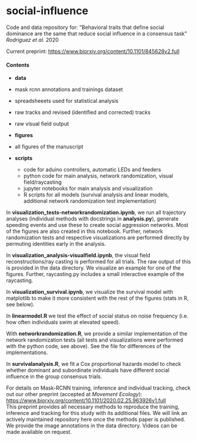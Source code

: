 # social-influence

Code and data repository for:
"Behavioral traits that define social dominance are the same that reduce social influence in a consensus task"
*Rodriguez et al.* 2020

Current preprint:
https://www.biorxiv.org/content/10.1101/845628v2.full

#### Contents

 - **data**
  - mask rcnn annotations and trainings dataset
  - spreadsheeets used for statistical analysis
  - raw tracks and revised (identified and corrected) tracks
  - raw visual field output


- **figures**  
 - all figures of the manuscript  


- **scripts**
  - code for aduino controllers, automatic LEDs and feeders
  - python code for main analysis, network randomization, visual field/raycasting
  - jupyter notebooks for main analysis and visualization
  - R scripts for all models (survival analysis and linear models, additional network randomization test implementation)

In **visualization_tests-networkrandomization.ipynb**, we run all trajectory analyses (individual methods with docstrings in **analysis.py**), generate speeding events and use these to create social aggression networks. Most of the figures are also created in this notebook. Further, network randomization tests and respective visualizations are performed directly by permuting identities early in the analysis.

In **visualization_analysis-visualfield.ipynb**, the visual field reconstructions/ray casting is performed for all trials. The raw output of this is provided in the data directory. We visualize an example for one of the figures. Further, raycasting.py includes a small interactive example of the raycasting.

In **visualization_survival.ipynb**, we visualize the survival model with matplotlib to make it more consistent with the rest of the figures (stats in R, see below).

In **linearmodel.R** we test the effect of social status on noise frequency (i.e. how often individuals swim at elevated speed).

With **networkrandomization.R**, we provide a similar implementation of the network randomization tests (all tests and visualizations were performed with the python code, see above). See the file for differences of the implementations.

In **survivalanalysis.R**, we fit a Cox proportional hazards model to check whether dominant and subordinate individuals have different social influence in the group consensus trials.

For details on Mask-RCNN training, inference and individual tracking, check out our other preprint (accepted at *Movement Ecology*):
https://www.biorxiv.org/content/10.1101/2020.02.25.963926v1.full  
This preprint provides all necessary methods to reproduce the training, inference and tracking for this study with its additional files. We will link an actively maintained repository here once the methods paper is published. We provide the image annotations in the data directory. Videos can be made available on request.